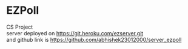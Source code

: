 # EZPoll
CS Project<br>
server deployed on https://git.heroku.com/ezserver.git<br>
and github link is https://github.com/abhishek23012000/server_ezpoll
